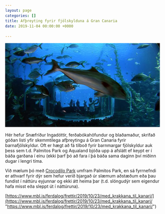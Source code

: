 ```yaml
---
layout: page
categories: []
title: Afþreyting fyrir fjölskylduna á Gran Canaria
date: 2019-11-04 00:00:00 +0000

---
```

![](/uploads/poemadelmar.jpg)

Hér hefur Snæfríður Ingadóttir, ferðabókahöfundur og blaðamaður, skrifað góðan listi yfir skemmtilega afþreytingu á Gran Canaria fyrir barnafjölskyldur. Oft er hægt að fá tilboð fyrir barnmargar fjölskyldur auk þess sem t.d. Palmitos Park og Aqualand bjóða upp á afslátt ef keypt er í báða garðana í einu (ekki þarf þó að fara í þá báða sama daginn því miðinn dugar í lengri tíma.

Við mælum þó með [Crocodilo Park](https://www.cocodriloparkzoo.com/) umfram Palmitos Park, en sá fyrrnefndi er athvarf fyrir dýr sem hefur verið bjargað úr slæmum aðstæðum eða þau fundist í náttúru eyjunnar og ekki átt heima þar (t.d. slöngudýr sem eigendur hafa misst eða sleppt út í náttúruna). 

[https://www.mbl.is/ferdalog/frettir/2019/10/23/med_krakkana_til_kanari/](https://www.mbl.is/ferdalog/frettir/2019/10/23/med_krakkana_til_kanari/ "https://www.mbl.is/ferdalog/frettir/2019/10/23/med_krakkana_til_kanari/")